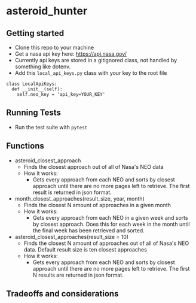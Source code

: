 # asteroid_hunter

## Getting started
  - Clone this repo to your machine
  - Get a nasa api key here: https://api.nasa.gov/
  - Currently api keys are stored in a gitignored class, not handled by something like dotenv.
  - Add this `local_api_keys.py` class with your key to the root file
  ```
  class LocalApiKeys:
    def __init__(self):
      self.neo_key = 'api_key=YOUR_KEY'
  ```

## Running Tests
  - Run the test suite with `pytest`
  
## Functions
  - asteroid_closest_approach
    - Finds the closest approach out of all of Nasa's NEO data
    - How it works:
       - Gets every approach from each NEO and sorts by closest approach until there are no more pages left to retrieve. The first result is returned in json format.
  - month_closest_approaches(result_size, year, month)
    - Finds the closest N amount of approaches in a given month
    - How it works:
      - Gets every approach from each NEO in a given week and sorts by closest approach. Does this for each week in the month until the final week has been retrieved and sorted.
  - asteroid_closest_approaches(result_size = 10)
    - Finds the closest N amount of approaches out of all of Nasa's NEO data. Default result size is ten closest approaches
    - How it works:
       - Gets every approach from each NEO and sorts by closest approach until there are no more pages left to retrieve. The first N results are returned in json format.
  
## Tradeoffs and considerations
